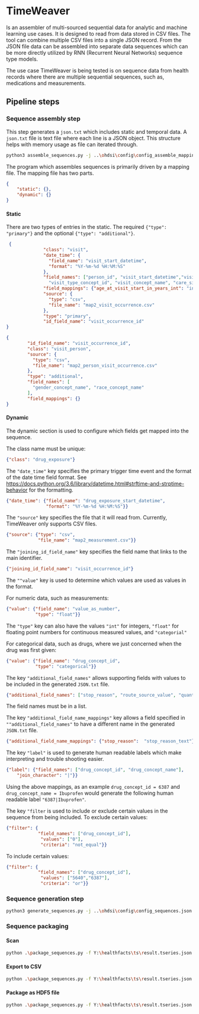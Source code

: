 # TimeWeaver

Is an assembler of multi-sourced sequential data for analytic and machine learning 
use cases. It is designed to read from data stored in CSV files. The tool can 
combine multiple CSV files into a single JSON record. From the JSON file data
can be assembled into separate data sequences which can be more directly utilized by 
RNN (Recurrent Neural Networks) sequence type models.

The use case TimeWeaver is being tested is on sequence data from health records 
where there are multiple sequential sequences, such as, medications and 
measurements.

## Pipeline steps

### Sequence assembly step

This step generates a `json.txt` which includes static and temporal data. A 
`json.txt` file is text file where each line is a JSON object. This structure helps 
with memory usage as file can iterated through.

```bash
python3 assemble_sequences.py -j ..\ohdsi\config\config_assemble_mapping.json -i Y:\ds\ts\ -o Y:\ds\ts\tseries.json.txt
```

The program which assembles sequences is primarily driven by a mapping file. The mapping file has two parts.
```json
{
    "static": {},
    "dynamic": {}
}
```

#### Static ####

There are two types of entries in the static. The required `{"type": "primary"}` and
the optional `{"type": "additional"}`.

```json
 {
              "class": "visit",
              "date_time": {
                "field_name": "visit_start_datetime",
                "format": "%Y-%m-%d %H:%M:%S"
              },
              "field_names": ["person_id", "visit_start_datetime","visit_start_datetime", "age_at_visit_start_in_years_int",
                "visit_type_concept_id", "visit_concept_name", "care_site_name"],
              "field_mappings": {"age_at_visit_start_in_years_int": "int", "person_id": "int"},
              "source": {
                "type": "csv",
                "file_name": "map2_visit_occurrence.csv"
              },
              "type": "primary",
              "id_field_name": "visit_occurrence_id"
}
```

```json
{
        "id_field_name": "visit_occurrence_id",
        "class": "visit_person",
        "source": {
          "type": "csv",
          "file_name": "map2_person_visit_occurrence.csv"
        },
        "type": "additional",
        "field_names": [
          "gender_concept_name", "race_concept_name"
        ],
        "field_mappings": {}
}
```

#### Dynamic ####

The dynamic section is used to configure which fields get mapped into the sequence.

The class name must be unique:
```json
{"class": "drug_exposure"}
```

The `"date_time"` key specifies the primary trigger time event and the format of the
date time field format. See https://docs.python.org/3.6/library/datetime.html#strftime-and-strptime-behavior
for the formatting.
```json
{"date_time": {"field_name": "drug_exposure_start_datetime",
               "format": "%Y-%m-%d %H:%M:%S"}}
```

The `"source"` key specifies the file that it will read from. Currently, TimeWeaver
only supports CSV files.
```json
{"source": {"type": "csv",
            "file_name": "map2_measurement.csv"}}
```

The `"joining_id_field_name"` key specifies the field name that links to the 
main identifier.
```json
{"joining_id_field_name": "visit_occurrence_id"}
```

The `""value"` key is used to determine which values are used as
values in the format.

For numeric data, such as measurements:
```json
{"value": {"field_name": "value_as_number",
           "type": "float"}}
```
The `"type"` key can also have the values `"int"` for integers, `"float"` for
floating point numbers for continuous measured values, and `"categorial"`

For categorical data, such as drugs, where we just concerned when the drug
was first given:
```json
{"value": {"field_name": "drug_concept_id",
           "type": "categorical"}}
```

The key `"additional_field_names"` allows supporting fields with values to be 
included in the generated `JSON.txt` file.
```json
{"additional_field_names": ["stop_reason", "route_source_value", "quantity","dose_unit_source_value"]}
```
The field names must be in a list.

The key `"additional_field_name_mappings"` key allows a field specified 
in `""additional_field_names"` to have a different name in the generated 
`JSON.txt` file.
```json
{"additional_field_name_mappings": {"stop_reason":  "stop_reason_text"}}
```

The key `"label"` is used to generate human readable labels which make
interpreting and trouble shooting easier.
```json
{"label": {"field_names": ["drug_concept_id", "drug_concept_name"],
    "join_character": "|"}}
```
Using the above mappings, as an example `drug_concept_id = 6387` and `drug_concept_name = Ibuprofen`
would generate the following human readable label `"6387|Ibuprofen"`.

The key `"filter` is used to include or exclude certain values in the sequence from being 
included. To exclude certain values:
```json
{"filter": {
            "field_names": ["drug_concept_id"],
             "values": ["0"],
             "criteria": "not_equal"}}
```
To include certain values:
```json
{"filter": {
            "field_names": ["drug_concept_id"],
             "values": ["5640","6387"],
             "criteria": "or"}}
```

### Sequence generation step

```bash
python3 generate_sequences.py -j ..\ohdsi\config\config_sequences.json -i Y:\ds\ts\tseries.json.txt -o Y:\ds\ts\result.tseries.json.txt
```

### Sequence packaging

#### Scan

```bash
python .\package_sequences.py -f Y:\healthfacts\ts\result.tseries.json.txt -c scan -b ohdsi -d Y:\ds\ts\output\
```

#### Export to CSV

```bash
python .\package_sequences.py -f Y:\healthfacts\ts\result.tseries.json.txt -c csv -b ohdsi -d Y:\ds\ts\output\
```

#### Package as HDF5 file

```bash
python .\package_sequences.py -f Y:\healthfacts\ts\result.tseries.json.txt -c hdf5 -b ohdsi -d Y:\ds\ts\output\
```

